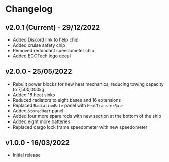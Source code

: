 # Changelog

## v2.0.1 (Current) - 29/12/2022

- Added Discord link to help chip
- Added cruise safety chip
- Removed redundant speedometer chip
- Added EGOTech logo decal

## v2.0.0 - 25/05/2022

- Rebuilt power blocks for new heat mechanics, reducing towing capacity to 7,500,000kg
- Added 18 heat sinks
- Reduced radiators to eight bases and 16 extensions
- Replaced  `RadiationRate` panel with `HeatTransferRate`
- Added `StoredHeat` panel
- Added four more spare rods with new section at the bottom of the ship
- Added eight more batteries
- Replaced cargo lock frame speedometer with new speedometer

## v1.0.0 - 16/03/2022

- Initial release
